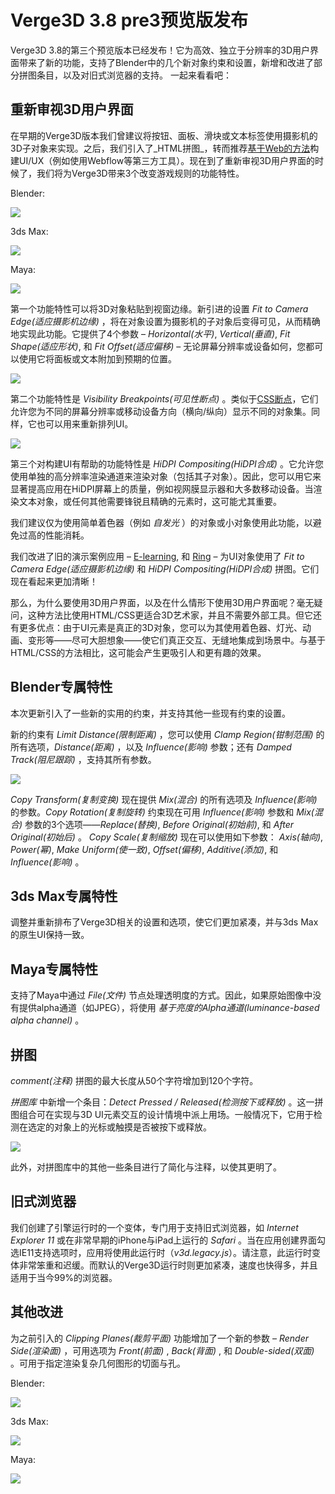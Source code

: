 # Verge3D 3.8 pre3预览版发布

Verge3D 3.8的第三个预览版本已经发布！它为高效、独立于分辨率的3D用户界面带来了新的功能，支持了Blender中的几个新对象约束和设置，新增和改进了部分拼图条目，以及对旧式浏览器的支持。 一起来看看吧：

## 重新审视3D用户界面

在早期的Verge3D版本我们曾建议将按钮、面板、滑块或文本标签使用摄影机的3D子对象来实现。之后，我们引入了_HTML拼图_，转而推荐[基于Web的方法](https://www.soft8soft.com/docs/manual/zh/introduction/HTML-based-user-interfaces.html)构建UI/UX（例如使用Webflow等第三方工具）。现在到了重新审视3D用户界面的时候了，我们将为Verge3D带来3个改变游戏规则的功能特性。

Blender:

![](_media/blender-3d-user-interfaces-settings.png)

3ds Max:

![](_media/max-3d-user-interfaces-settings.png)

Maya:

![](_media/maya-3d-user-interfaces-settings.png)

第一个功能特性可以将3D对象粘贴到视窗边缘。新引进的设置 _Fit to Camera Edge(适应摄影机边缘)_ ，将在对象设置为摄影机的子对象后变得可见，从而精确地实现此功能。它提供了4个参数 – _Horizontal(水平)_, _Vertical(垂直)_, _Fit Shape(适应形状)_, 和 _Fit Offset(适应偏移)_ – 无论屏幕分辨率或设备如何，您都可以使用它将面板或文本附加到预期的位置。

![](_media/ring-demo-mobile.png)

第二个功能特性是 _Visibility Breakpoints(可见性断点)_ 。类似于[CSS断点](https://en.wikipedia.org/wiki/Responsive_web_design)，它们允许您为不同的屏幕分辨率或移动设备方向（横向/纵向）显示不同的对象集。同样，它也可以用来重新排列UI。

![](_media/elearning-demo-improved.jpg)

第三个对构建UI有帮助的功能特性是 _HiDPI Compositing(HiDPI合成)_ 。它允许您使用单独的高分辨率渲染通道来渲染对象（包括其子对象）。因此，您可以用它来显著提高应用在HiDPI屏幕上的质量，例如视网膜显示器和大多数移动设备。当渲染文本对象，或任何其他需要锋锐且精确的元素时，这可能尤其重要。

我们建议仅为使用简单着色器（例如 _自发光_ ）的对象或小对象使用此功能，以避免过高的性能消耗。

我们改进了旧的演示案例应用 – [E-learning](https://cdn.soft8soft.com/demo/player/player.html?load=../applications/e-learning/e-learning.gltf&logic=../applications/e-learning/visual_logic.js), 和 [Ring](https://cdn.soft8soft.com/demo/player/player.html?load=../applications/ring/ring.gltf&logic=../applications/ring/visual_logic.js) – 为UI对象使用了 _Fit to Camera Edge(适应摄影机边缘)_ 和 _HiDPI Compositing(HiDPI合成)_ 拼图。它们现在看起来更加清晰！

那么，为什么要使用3D用户界面，以及在什么情形下使用3D用户界面呢？毫无疑问，这种方法比使用HTML/CSS更适合3D艺术家，并且不需要外部工具。但它还有更多优点：由于UI元素是真正的3D对象，您可以为其使用着色器、灯光、动画、变形等——尽可大胆想象——使它们真正交互、无缝地集成到场景中。与基于HTML/CSS的方法相比，这可能会产生更吸引人和更有趣的效果。

## Blender专属特性

本次更新引入了一些新的实用的约束，并支持其他一些现有约束的设置。

新的约束有 _Limit Distance(限制距离)_ ，您可以使用 _Clamp Region(钳制范围)_ 的所有选项，_Distance(距离)_ ，以及 _Influence(影响)_ 参数；还有 _Damped Track(阻尼跟踪)_ ，支持其所有参数。

![](_media/blender-constraints-limit-distance-damped-track.png)

_Copy Transform(复制变换)_ 现在提供 _Mix(混合)_ 的所有选项及 _Influence(影响)_ 的参数。_Copy Rotation(复制旋转)_ 约束现在可用 _Influence(影响)_ 参数和 _Mix(混合)_ 参数的3个选项——_Replace(替换)_, _Before Original(初始前)_, 和 _After Original(初始后)_ 。
_Copy Scale(复制缩放)_ 现在可以使用如下参数： _Axis(轴向)_, _Power(幂)_, _Make Uniform(使一致)_, _Offset(偏移)_, _Additive(添加)_, 和 _Influence(影响)_ 。

## 3ds Max专属特性

调整并重新排布了Verge3D相关的设置和选项，使它们更加紧凑，并与3ds Max的原生UI保持一致。

## Maya专属特性

支持了Maya中通过 _File(文件)_ 节点处理透明度的方式。因此，如果原始图像中没有提供alpha通道（如JPEG），将使用 _基于亮度的Alpha通道(luminance-based alpha channel)_ 。

## 拼图

_comment(注释)_ 拼图的最大长度从50个字符增加到120个字符。

_拼图库_ 中新增一个条目：_Detect Pressed / Released(检测按下或释放)_ 。这一拼图组合可在实现与3D UI元素交互的设计情境中派上用场。一般情况下，它用于检测在选定的对象上的光标或触摸是否被按下或释放。

![](_media/puzzles-library-detect-pressed-released.png)

此外，对拼图库中的其他一些条目进行了简化与注释，以使其更明了。

## 旧式浏览器

我们创建了引擎运行时的一个变体，专门用于支持旧式浏览器，如 _Internet Explorer 11_ 或在非常早期的iPhone与iPad上运行的 _Safari_ 。当在应用创建界面勾选IE11支持选项时，应用将使用此运行时（_v3d.legacy.js_）。请注意，此运行时变体非常笨重和迟缓。而默认的Verge3D运行时则更加紧凑，速度也快得多，并且适用于当今99%的浏览器。

## 其他改进

为之前引入的 _Clipping Planes(裁剪平面)_ 功能增加了一个新的参数 – _Render Side(渲染面)_  ，可用选项为 _Front(前面)_ , _Back(背面)_ , 和 _Double-sided(双面)_ 。可用于指定渲染复杂几何图形的切面与孔。

Blender:

![](_media/blender-clipping-planes-render-side.png)

3ds Max:

![](_media/max-clipping-planes-render-side.png)

Maya:

![](_media/maya-clipping-planes-render-side.png)
